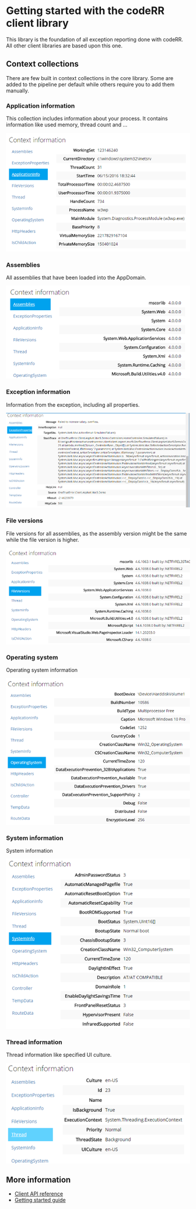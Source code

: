 Getting started with the codeRR client library
=================================

This library is the foundation of all exception reporting done with codeRR. All other client libraries are based upon this one.


## Context collections

There are  few built in context collections in the core library. Some are added to the pipeline per default while others require you to add them manually.

### Application information

This collection includes information about your process. It contains information like used memory, thread count and ...

![](collections/applicationinfo.png)

### Assemblies

All assemblies that have been loaded into the AppDomain.

![](collections/assemblies.png)

### Exception information

Information from the exception, including all properties.

![](collections/exception.png)

### File versions

File versions for all assemblies, as the assembly version might be the same while the file version is higher.

![](collections/fileversions.png)

### Operating system

Operating system information

![](collections/operatingsystem.png)

### System information

System information

![](collections/systeminfo.png)

### Thread information

Thread information like specified UI culture.

![](collections/thread.png)

## More information

* [Client API reference](https://coderrapp.com/docs/api/client/)
* [Getting started guide](../../gettingstarted.md)
